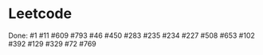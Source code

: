 # Leetcode
Done:
#1
#11
#609
#793
#46
#450
#283
#235
#234
#227
#508
#653
#102
#392
#129
#329
#72
#769
